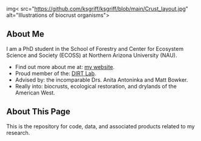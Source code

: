 
img< src="https://github.com/ksgriff/ksgriff/blob/main/Crust_layout.jpg" alt="Illustrations of biocrust organisms">

## About Me

I am a PhD student in the School of Forestry and Center for Ecosystem Science and Society (ECOSS) at Northern Arizona University (NAU). 

- Find out more about me at: [my website](https://ksgriffen.wixsite.com/mysite).
- Proud member of the: [DIRT Lab](https://dirtlab.weebly.com/). 
- Advised by: the incomparable Drs. Anita Antoninka and Matt Bowker. 
- Really into: biocrusts, ecological restoration, and drylands of the American West. 

## About This Page

This is the repository for code, data, and associated products related to my research. 
